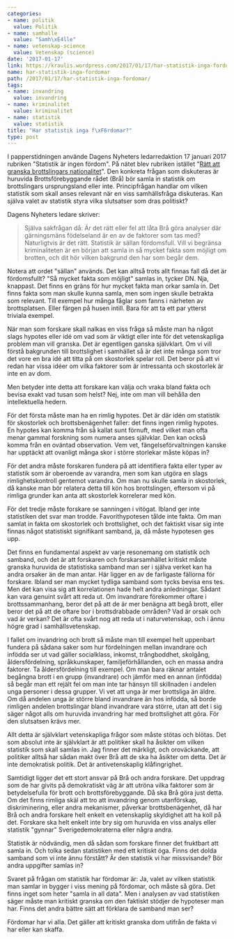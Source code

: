```yaml
---
categories:
- name: politik
  value: Politik
- name: samhalle
  value: "Samh\xE4lle"
- name: vetenskap-science
  value: Vetenskap (science)
date: '2017-01-17'
link: https://kraulis.wordpress.com/2017/01/17/har-statistik-inga-fordomar/
name: har-statistik-inga-fordomar
path: /2017/01/17/har-statistik-inga-fordomar/
tags:
- name: invandring
  value: invandring
- name: kriminalitet
  value: kriminalitet
- name: statistik
  value: statistik
title: "Har statistik inga f\xF6rdomar?"
type: post
---
```

I papperstidningen använde Dagens Nyheters ledarredaktion 17 januari 2017 rubriken "Statistik är ingen fördom". På nätet blev rubriken istället "[Rätt att granska brottslingars nationalitet](http://www.dn.se/ledare/huvudledare/ratt-att-granska-brottslingars-nationalitet/)". Den konkreta frågan som diskuteras är huruvida Brottsförebyggande rådet (Brå) bör samla in statistik om brottslingars ursprungsland eller inte. Principfrågan handlar om vilken statistik som skall anses relevant när en viss samhällsfråga diskuteras. Kan själva valet av statistik styra vilka slutsatser som dras politiskt?

Dagens Nyheters ledare skriver:

> Själva sakfrågan då: Är det rätt eller fel att låta Brå göra analyser där gärningsmäns födelseland är en av de faktorer som tas med? Naturligtvis är det rätt. Statistik är sällan fördomsfull. Vill vi begränsa kriminaliteten är en början att samla in så mycket fakta som möjligt om brotten, och dit hör vilken bakgrund den har som begår dem.

Notera att ordet "sällan" används. Det kan alltså trots allt finnas fall då det är fördomsfullt? "Så mycket fakta som möjligt" samlas in, tycker DN. Nja, knappast. Det finns en gräns för hur mycket fakta man orkar samla in. Det finns fakta som man skulle kunna samla, men som ingen skulle betrakta som relevant. Till exempel hur många fåglar som fanns i närheten av brottsplatsen. Eller färgen på husen intill. Bara för att ta ett par ytterst triviala exempel.



När man som forskare skall nalkas en viss fråga så måste man ha något slags hypotes eller idé om vad som är viktigt eller inte för det vetenskapliga problem man vill granska. Det är egentligen ganska självklart. Om vi vill förstå bakgrunden till brottslighet i samhället så är det inte många som tror det vore en bra idé att titta på om skostorlek spelar roll. Det beror på att vi redan har vissa idéer om vilka faktorer som är intressanta och skostorlek är inte en av dom.

Men betyder inte detta att forskare kan välja och vraka bland fakta och bevisa exakt vad tusan som helst? Nej, inte om man vill behålla den intellektuella hedern.

För det första måste man ha en rimlig hypotes. Det är där idén om statistik för skostorlek och brottsbenägenhet faller: det finns ingen rimlig hypotes. En hypotes kan komma från så kallat sunt förnuft, med vilket man ofta menar gammal forskning som numera anses självklar. Den kan också komma från en oväntad observation. Vem vet, fängelseförvaltningen kanske har upptäckt att ovanligt många skor i större storlekar måste köpas in?

För det andra måste forskaren fundera på att identifiera fakta eller typer av statistik som är oberoende av varandra, men som kan utgöra en slags rimlighetskontroll gentemot varandra. Om man nu skulle samla in skostorlek, då kanske man bör relatera detta till kön hos brottslingen, eftersom vi på rimliga grunder kan anta att skostorlek korrelerar med kön.

För det tredje måste forskare se sanningen i vitögat. Ibland ger inte statistiken det svar man trodde. Favorithypotesen tålde inte fakta. Om man samlat in fakta om skostorlek och brottslighet, och det faktiskt visar sig inte finnas något statistiskt signifikant samband, ja, då måste hypotesen ges upp.

Det finns en fundamental aspekt av varje resonemang om statistik och samband, och det är att forskaren och forskarsamhället kritiskt måste granska huruvida de statistiska samband man ser i själva verket kan ha andra orsaker än de man antar. Här ligger en av de farligaste fällorna för forskare. Ibland ser man mycket tydliga samband som tycks bevisa ens tes. Men det kan visa sig att korrelationen hade helt andra anledningar. Sådant kan vara genuint svårt att reda ut. Om invandrare förekommer oftare i brottssammanhang, beror det på att de är mer benägna att begå brott, eller beror det på att de oftare bor i brottsdrabbade områden? Vad är orsak och vad är verkan? Det är ofta svårt nog att reda ut i naturvetenskap, och i ännu högre grad i samhällsvetenskap.

I fallet om invandring och brott så måste man till exempel helt uppenbart fundera på sådana saker som hur fördelningen mellan invandrare och infödda ser ut vad gäller socialklass, inkomst, trångboddhet, skolgång, åldersfördelning, språkkunskaper, familjeförhållanden, och en massa andra faktorer. Ta åldersfördelning till exempel. Om man bara räknar antalet begångna brott i en grupp (invandrare) och jämför med en annan (infödda) så begår man ett rejält fel om man inte tar hänsyn till skillnaden i andelen unga personer i dessa grupper. Vi vet att unga är mer brottsliga än äldre. Om då andelen unga är större bland invandrare än hos infödda, så borde rimligen andelen brottslingar bland invandrare vara större, utan att det i sig säger något alls om huruvida invandring har med brottslighet att göra. För den slutsatsen krävs mer.

Allt detta är självklart vetenskapliga frågor som måste stötas och blötas. Det som absolut inte är självklart är att politiker skall ha åsikter om vilken statistik som skall samlas in. Jag finner det märkligt, och oroväckande, att politiker alltså har sådan makt över Brå att de ska ha åsikter om detta. Det är inte demokratisk politik. Det är antivetenskaplig klåfingrighet.

Samtidigt ligger det ett stort ansvar på Brå och andra forskare. Det uppdrag som de har givits på demokratiskt väg är att utröna vilka faktorer som är betydelsefulla för brott och brottsförebyggande. Då ska Brå göra just detta. Om det finns rimliga skäl att tro att invandring genom utanförskap, diskriminering, eller andra mekanismer, påverkar brottsbenägenhet, då har Brå och andra forskare helt enkelt en vetenskaplig skyldighet att ha koll på det. Forskare ska helt enkelt inte bry sig om huruvida en viss analys eller statistik "gynnar" Sverigedemokraterna eller några andra.

Statistik är nödvändig, men då sådan som forskare finner det fruktbart att samla in. Och tolka sedan statistiken med ett kritiskt öga. Finns det dolda samband som vi inte ännu förstått? Är den statistik vi har missvisande? Bör andra uppgifter samlas in?

Svaret på frågan om statistik har fördomar är: Ja, valet av vilken statistik man samlar in bygger i viss mening på fördomar, och måste så göra. Det finns inget som heter "samla in all data". Men i analysen av vad statistiken säger måste man kritiskt granska om den faktiskt stödjer de hypoteser man har. Finns det andra bättre sätt att förklara de samband man ser?

Fördomar har vi alla. Det gäller att kritiskt granska dom utifrån de fakta vi har eller kan skaffa.

